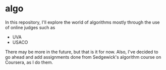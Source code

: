 # algo

In this repository, I'll explore the world of algorithms mostly through the use
of online judges such as 

* UVA
* USACO

There may be more in the future, but that is it for now. Also, I've decided to go
ahead and add assignments done from Sedgewick's algorithm course on Coursera, as
I do them.
